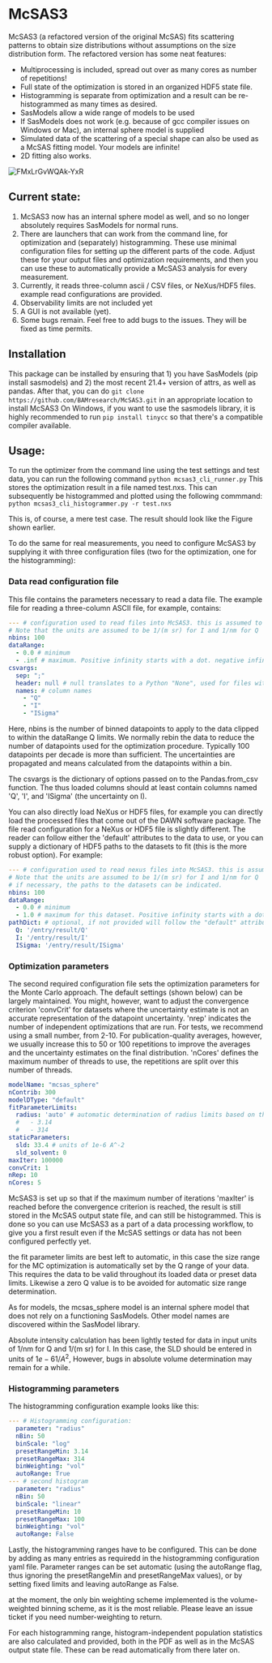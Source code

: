 # McSAS3

McSAS3 (a refactored version of the original McSAS) fits scattering patterns to obtain size distributions without assumptions on the size distribution form. The refactored version has some neat features:
  - Multiprocessing is included, spread out over as many cores as number of repetitions!
  - Full state of the optimization is stored in an organized HDF5 state file. 
  - Histogramming is separate from optimization and a result can be re-histogrammed as many times as desired.
  - SasModels allow a wide range of models to be used
  - If SasModels does not work (e.g. because of gcc compiler issues on Windows or Mac), an internal sphere model is supplied
  - Simulated data of the scattering of a special shape can also be used as a McSAS fitting model. Your models are infinite!
  - 2D fitting also works. 

![FMxLrGvWQAk-YxR](https://user-images.githubusercontent.com/5449929/156196219-72472a71-bbd6-4506-a12b-134216deeef6.jpg)


## Current state:
  1. McSAS3 now has an internal sphere model as well, and so no longer absolutely requires SasModels for normal runs. 
  2. There are launchers that can work from the command line, for optimization and (separately) histogramming. These use minimal configuration files for setting up the different parts of the code. Adjust these for your output files and optimization requirements, and then you can use these to automatically provide a McSAS3 analysis for every measurement. 
  3. Currently, it reads three-column ascii / CSV files, or NeXus/HDF5 files. example read configurations are provided. 
  4. Observability limits are not included yet
  5. A GUI is not available (yet). 
  6. Some bugs remain. Feel free to add bugs to the issues. They will be fixed as time permits. 

## Installation
This package can be installed by ensuring that 1) you have SasModels (pip install sasmodels) and 2) the most recent 21.4+ version of attrs, as well as pandas. After that, you can do
```git clone https://github.com/BAMresearch/McSAS3.git``` in an appropriate location to install McSAS3
On Windows, if you want to use the sasmodels library, it is highly recommended to run ```pip install tinycc``` so that there's a compatible compiler available. 

## Usage:
To run the optimizer from the command line using the test settings and test data, you can run the following command
```python mcsas3_cli_runner.py```
This stores the optimization result in a file named test.nxs. This can subsequently be histogrammed and plotted using the following commmand:
```python mcsas3_cli_histogrammer.py -r test.nxs```

This is, of course, a mere test case. The result should look like the Figure shown earlier. 

To do the same for real measurements, you need to configure McSAS3 by supplying it with three configuration files (two for the optimization, one for the histogramming):

### Data read configuration file
This file contains the parameters necessary to read a data file. The example file for reading a three-column ASCII file, for example, contains:

```yaml
--- # configuration used to read files into McSAS3. this is assumed to be a 1D file in csv format
# Note that the units are assumed to be 1/(m sr) for I and 1/nm for Q
nbins: 100
dataRange:
  - 0.0 # minimum
  - .inf # maximum. Positive infinity starts with a dot. negative infinity is -.inf
csvargs: 
  sep: ";" 
  header: null # null translates to a Python "None", used for files without a header
  names: # column names
    - "Q"
    - "I"
    - "ISigma"
```
Here, nbins is the number of binned datapoints to apply to the data clipped to within the dataRange Q limits. We normally rebin the data to reduce the number of datapoints used for the optimization procedure. Typically 100 datapoints per decade is more than sufficient. The uncertainties are propagated and means calculated from the datapoints within a bin. 

The csvargs is the dictionary of options passed on to the Pandas.from_csv function. The thus loaded columns should at least contain columns named 'Q', 'I', and 'ISigma' (the uncertainty on I). 

You can also directly load NeXus or HDF5 files, for example you can directly load the processed files that come out of the DAWN software package. The file read configuration for a NeXus or HDF5 file is slightly different. The reader can follow either the 'default' attributes to the data to use, or you can supply a dictionary of HDF5 paths to the datasets to fit (this is the more robust option). For example:

```yaml 
--- # configuration used to read nexus files into McSAS3. this is assumed to be a 1D file in nexus
# Note that the units are assumed to be 1/(m sr) for I and 1/nm for Q
# if necessary, the paths to the datasets can be indicated. 
nbins: 100
dataRange:
  - 0.0 # minimum
  - 1.0 # maximum for this dataset. Positive infinity starts with a dot. negative infinity is -.inf
pathDict: # optional, if not provided will follow the "default" attributes in the nexus file
  Q: '/entry/result/Q'
  I: '/entry/result/I'
  ISigma: '/entry/result/ISigma'
```

### Optimization parameters

The second required configuration file sets the optimization parameters for the Monte Carlo approach. The default settings (shown below) can be largely maintained. You might, however, want to adjust the convergence criterion 'convCrit' for datasets where the uncertainty estimate is not an accurate representation of the datapoint uncertainty. 'nrep' indicates the number of independent optimizations that are run. For tests, we recommend using a small number, from 2-10. For publication-quality averages, however, we usually increase this to 50 or 100 repetitions to improve the averages and the uncertainty estimates on the final distribution. 'nCores' defines the maximum number of threads to use, the repetitions are split over this number of threads. 


```yaml
modelName: "mcsas_sphere"
nContrib: 300
modelDType: "default"
fitParameterLimits: 
  radius: 'auto' # automatic determination of radius limits based on the data limits. This is replaced in McHat by actual limits
  #   - 3.14
  #   - 314
staticParameters: 
  sld: 33.4 # units of 1e-6 A^-2 
  sld_solvent: 0
maxIter: 100000
convCrit: 1
nRep: 10
nCores: 5
```

McSAS3 is set up so that if the maximum number of iterations 'maxIter' is reached before the convergence criterion is reached, the result is still stored in the McSAS output state file, and can still be histogrammed. This is done so you can use McSAS3 as a part of a data processing workflow, to give you a first result even if the McSAS settings or data has not been configured perfectly yet. 

the fit parameter limits are best left to automatic, in this case the size range for the MC optimization is automatically set by the Q range of your data. This requires the data to be valid throughout its loaded data or preset data limits. Likewise a zero Q value is to be avoided for automatic size range determination.

As for models, the mcsas_sphere model is an internal sphere model that does not rely on a functioning SasModels. Other model names are discovered within the SasModel library. 

Absolute intensity calculation has been lightly tested for data in input units of 1/nm for Q and 1/(m sr) for I. In this case, the SLD should be entered in units of $1e-6 1/A^2$,  However, bugs in absolute volume determination may remain for a while. 


### Histogramming parameters 

The histogramming configuration example looks like this: 

```yaml
--- # Histogramming configuration:
  parameter: "radius"
  nBin: 50
  binScale: "log"
  presetRangeMin: 3.14
  presetRangeMax: 314
  binWeighting: "vol"
  autoRange: True
--- # second histogram
  parameter: "radius"
  nBin: 50
  binScale: "linear"
  presetRangeMin: 10
  presetRangeMax: 100
  binWeighting: "vol"
  autoRange: False

```

Lastly, the histogramming ranges have to be configured. This can be done by adding as many entries as requiredd in the histogramming configuration yaml file. Parameter ranges can be set automatic (using the autoRange flag, thus ignoring the presetRangeMin and presetRangeMax values), or by setting fixed limits and leaving autoRange as False. 

at the moment, the only bin weighting scheme implemented is the volume-weighted binning scheme, as it is the most reliable. Please leave an issue ticket if you need number-weighting to return. 

For each histogramming range, histogram-independent population statistics are also calculated and provided, both in the PDF as well as in the McSAS output state file. These can be read automatically from there later on. 


